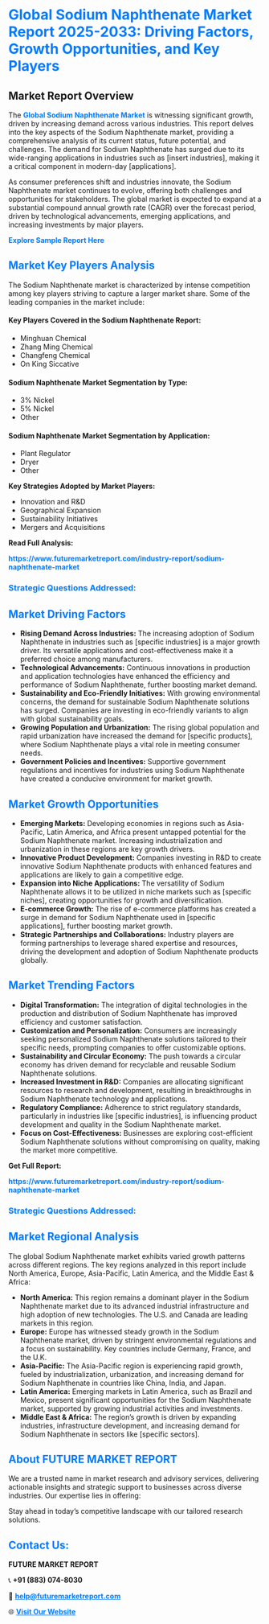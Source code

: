 <h1 style="color: #007BFF;">Global Sodium Naphthenate Market Report 2025-2033: Driving Factors, Growth Opportunities, and Key Players</h1>

<section id="overview">
<h2>Market Report Overview</h2>
<p>The <a href="https://www.futuremarketreport.com/industry-report/sodium-naphthenate-market" style="color: #007BFF; text-decoration: none;"><strong>Global Sodium Naphthenate Market</strong></a> is witnessing significant growth, driven by increasing demand across various industries. This report delves into the key aspects of the Sodium Naphthenate market, providing a comprehensive analysis of its current status, future potential, and challenges. The demand for Sodium Naphthenate has surged due to its wide-ranging applications in industries such as [insert industries], making it a critical component in modern-day [applications].</p>
<p>As consumer preferences shift and industries innovate, the Sodium Naphthenate market continues to evolve, offering both challenges and opportunities for stakeholders. The global market is expected to expand at a substantial compound annual growth rate (CAGR) over the forecast period, driven by technological advancements, emerging applications, and increasing investments by major players.</p>
</section>

<section id="overview">
<p><a href="https://www.futuremarketreport.com/request-sample/reportId=56410" style="color: #007BFF; text-decoration: none;"><strong>Explore Sample Report Here</strong></a></p>
</section>

<section id="key-players">
<h2 style="color: #007BFF;">Market Key Players Analysis</h2>
<p>The Sodium Naphthenate market is characterized by intense competition among key players striving to capture a larger market share. Some of the leading companies in the market include:</p>
<h4>Key Players Covered in the Sodium Naphthenate Report:</h4>
<ul><li>Minghuan Chemical</li><li>Zhang Ming Chemical</li><li>Changfeng Chemical</li><li>On King Siccative</li></ul>
<h4>Sodium Naphthenate Market Segmentation by Type:</h4>
<ul><li>3% Nickel</li><li>5% Nickel</li><li>Other</li></ul>

<h4>Sodium Naphthenate Market Segmentation by Application:</h4>
<ul><li>Plant Regulator</li><li>Dryer</li><li>Other</li></ul>
<p><strong>Key Strategies Adopted by Market Players:</strong></p>
<ul>
<li>Innovation and R&D</li>
<li>Geographical Expansion</li>
<li>Sustainability Initiatives</li>
<li>Mergers and Acquisitions</li>
</ul>
</section>

<section>
<p><strong>Read Full Analysis: </strong></p><a href="https://www.futuremarketreport.com/industry-report/sodium-naphthenate-market" style="color: #007BFF; text-decoration: none;"><strong>https://www.futuremarketreport.com/industry-report/sodium-naphthenate-market</strong></a>
<h3 style="color: #007BFF;">Strategic Questions Addressed:</h3>
</section>

<section id="driving-factors">
<h2 style="color: #007BFF;">Market Driving Factors</h2>
<ul>
<li><strong>Rising Demand Across Industries:</strong> The increasing adoption of Sodium Naphthenate in industries such as [specific industries] is a major growth driver. Its versatile applications and cost-effectiveness make it a preferred choice among manufacturers.</li>
<li><strong>Technological Advancements:</strong> Continuous innovations in production and application technologies have enhanced the efficiency and performance of Sodium Naphthenate, further boosting market demand.</li>
<li><strong>Sustainability and Eco-Friendly Initiatives:</strong> With growing environmental concerns, the demand for sustainable Sodium Naphthenate solutions has surged. Companies are investing in eco-friendly variants to align with global sustainability goals.</li>
<li><strong>Growing Population and Urbanization:</strong> The rising global population and rapid urbanization have increased the demand for [specific products], where Sodium Naphthenate plays a vital role in meeting consumer needs.</li>
<li><strong>Government Policies and Incentives:</strong> Supportive government regulations and incentives for industries using Sodium Naphthenate have created a conducive environment for market growth.</li>
</ul>
</section>

<section id="growth-opportunities">
<h2 style="color: #007BFF;">Market Growth Opportunities</h2>
<ul>
<li><strong>Emerging Markets:</strong> Developing economies in regions such as Asia-Pacific, Latin America, and Africa present untapped potential for the Sodium Naphthenate market. Increasing industrialization and urbanization in these regions are key growth drivers.</li>
<li><strong>Innovative Product Development:</strong> Companies investing in R&D to create innovative Sodium Naphthenate products with enhanced features and applications are likely to gain a competitive edge.</li>
<li><strong>Expansion into Niche Applications:</strong> The versatility of Sodium Naphthenate allows it to be utilized in niche markets such as [specific niches], creating opportunities for growth and diversification.</li>
<li><strong>E-commerce Growth:</strong> The rise of e-commerce platforms has created a surge in demand for Sodium Naphthenate used in [specific applications], further boosting market growth.</li>
<li><strong>Strategic Partnerships and Collaborations:</strong> Industry players are forming partnerships to leverage shared expertise and resources, driving the development and adoption of Sodium Naphthenate products globally.</li>
</ul>
</section>

<section id="trending-factors">
<h2 style="color: #007BFF;">Market Trending Factors</h2>
<ul>
<li><strong>Digital Transformation:</strong> The integration of digital technologies in the production and distribution of Sodium Naphthenate has improved efficiency and customer satisfaction.</li>
<li><strong>Customization and Personalization:</strong> Consumers are increasingly seeking personalized Sodium Naphthenate solutions tailored to their specific needs, prompting companies to offer customizable options.</li>
<li><strong>Sustainability and Circular Economy:</strong> The push towards a circular economy has driven demand for recyclable and reusable Sodium Naphthenate solutions.</li>
<li><strong>Increased Investment in R&D:</strong> Companies are allocating significant resources to research and development, resulting in breakthroughs in Sodium Naphthenate technology and applications.</li>
<li><strong>Regulatory Compliance:</strong> Adherence to strict regulatory standards, particularly in industries like [specific industries], is influencing product development and quality in the Sodium Naphthenate market.</li>
<li><strong>Focus on Cost-Effectiveness:</strong> Businesses are exploring cost-efficient Sodium Naphthenate solutions without compromising on quality, making the market more competitive.</li>
</ul>
</section>

<section>
<p><strong>Get Full Report: </strong></p><a href="https://www.futuremarketreport.com/industry-report/sodium-naphthenate-market" style="color: #007BFF; text-decoration: none;"><strong>https://www.futuremarketreport.com/industry-report/sodium-naphthenate-market</strong></a>
<h3 style="color: #007BFF;">Strategic Questions Addressed:</h3>
</section>


<section id="regional-analysis">
<h2 style="color: #007BFF;">Market Regional Analysis</h2>
<p>The global Sodium Naphthenate market exhibits varied growth patterns across different regions. The key regions analyzed in this report include North America, Europe, Asia-Pacific, Latin America, and the Middle East & Africa:</p>
<ul>
<li><strong>North America:</strong> This region remains a dominant player in the Sodium Naphthenate market due to its advanced industrial infrastructure and high adoption of new technologies. The U.S. and Canada are leading markets in this region.</li>
<li><strong>Europe:</strong> Europe has witnessed steady growth in the Sodium Naphthenate market, driven by stringent environmental regulations and a focus on sustainability. Key countries include Germany, France, and the U.K.</li>
<li><strong>Asia-Pacific:</strong> The Asia-Pacific region is experiencing rapid growth, fueled by industrialization, urbanization, and increasing demand for Sodium Naphthenate in countries like China, India, and Japan.</li>
<li><strong>Latin America:</strong> Emerging markets in Latin America, such as Brazil and Mexico, present significant opportunities for the Sodium Naphthenate market, supported by growing industrial activities and investments.</li>
<li><strong>Middle East & Africa:</strong> The region’s growth is driven by expanding industries, infrastructure development, and increasing demand for Sodium Naphthenate in sectors like [specific sectors].</li>
</ul>
</section>

<footer>
<h2 style="color: #007BFF;">About FUTURE MARKET REPORT</h2>
<p>We are a trusted name in market research and advisory services, delivering actionable insights and strategic support to businesses across diverse industries. Our expertise lies in offering:</p>

<p>Stay ahead in today’s competitive landscape with our tailored research solutions.</p>

<h2 style="color: #007BFF;">Contact Us:</h2>
<p><strong>FUTURE MARKET REPORT</strong></p>
<p>📞 <strong>+91 (883) 074-8030</strong></p>
<p>📧 <strong><a href="mailto:help@futuremarketreport.com" style="color: #007BFF;">help@futuremarketreport.com</a></strong></p>
<p>🌐 <strong><a href="https://www.futuremarketreport.com/" style="color: #007BFF;">Visit Our Website</a></strong></p>
</footer>